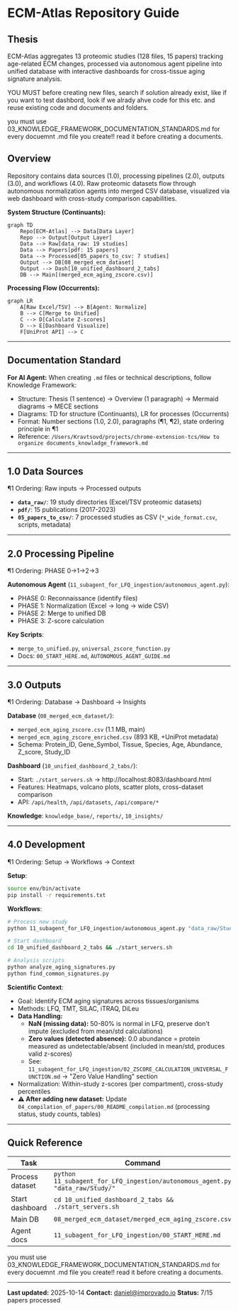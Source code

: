 # ECM-Atlas Repository Guide

## Thesis
ECM-Atlas aggregates 13 proteomic studies (128 files, 15 papers) tracking age-related ECM changes, processed via autonomous agent pipeline into unified database with interactive dashboards for cross-tissue aging signature analysis.

YOU MUST before creating new files, search if solution already exist, like if you want to test dashbord, look if we alrady ahve code for this etc. and reuse existing code and documents and folders. 

you must use 03_KNOWLEDGE_FRAMEWORK_DOCUMENTATION_STANDARDS.md for every docuemnt .md file you create!! read it before creating a documents. 

## Overview
Repository contains data sources (1.0), processing pipelines (2.0), outputs (3.0), and workflows (4.0). Raw proteomic datasets flow through autonomous normalization agents into merged CSV database, visualized via web dashboard with cross-study comparison capabilities.

**System Structure (Continuants):**
```mermaid
graph TD
    Repo[ECM-Atlas] --> Data[Data Layer]
    Repo --> Output[Output Layer]
    Data --> Raw[data_raw: 19 studies]
    Data --> Papers[pdf: 15 papers]
    Data --> Processed[05_papers_to_csv: 7 studies]
    Output --> DB[08_merged_ecm_dataset]
    Output --> Dash[10_unified_dashboard_2_tabs]
    DB --> Main[(merged_ecm_aging_zscore.csv)]
```

**Processing Flow (Occurrents):**
```mermaid
graph LR
    A[Raw Excel/TSV] --> B[Agent: Normalize]
    B --> C[Merge to Unified]
    C --> D[Calculate Z-scores]
    D --> E[Dashboard Visualize]
    F[UniProt API] --> C
```

---

## Documentation Standard

**For AI Agent:** When creating `.md` files or technical descriptions, follow Knowledge Framework:
- Structure: Thesis (1 sentence) → Overview (1 paragraph) → Mermaid diagrams → MECE sections
- Diagrams: TD for structure (Continuants), LR for processes (Occurrents)
- Format: Number sections (1.0, 2.0), paragraphs (¶1, ¶2), state ordering principle in ¶1
- Reference: `/Users/Kravtsovd/projects/chrome-extension-tcs/How to organize documents_knowladge_framework.md`

---

## 1.0 Data Sources

¶1 Ordering: Raw inputs → Processed outputs

- **`data_raw/`**: 19 study directories (Excel/TSV proteomic datasets)
- **`pdf/`**: 15 publications (2017-2023)
- **`05_papers_to_csv/`**: 7 processed studies as CSV (`*_wide_format.csv`, scripts, metadata)

---

## 2.0 Processing Pipeline

¶1 Ordering: PHASE 0→1→2→3

**Autonomous Agent** (`11_subagent_for_LFQ_ingestion/autonomous_agent.py`):
- PHASE 0: Reconnaissance (identify files)
- PHASE 1: Normalization (Excel → long → wide CSV)
- PHASE 2: Merge to unified DB
- PHASE 3: Z-score calculation

**Key Scripts**:
- `merge_to_unified.py`, `universal_zscore_function.py`
- Docs: `00_START_HERE.md`, `AUTONOMOUS_AGENT_GUIDE.md`

---

## 3.0 Outputs

¶1 Ordering: Database → Dashboard → Insights

**Database** (`08_merged_ecm_dataset/`):
- `merged_ecm_aging_zscore.csv` (1.1 MB, main)
- `merged_ecm_aging_zscore_enriched.csv` (893 KB, +UniProt metadata)
- Schema: Protein_ID, Gene_Symbol, Tissue, Species, Age, Abundance, Z_score, Study_ID

**Dashboard** (`10_unified_dashboard_2_tabs/`):
- Start: `./start_servers.sh` → http://localhost:8083/dashboard.html
- Features: Heatmaps, volcano plots, scatter plots, cross-dataset comparison
- API: `/api/health`, `/api/datasets`, `/api/compare/*`

**Knowledge**: `knowledge_base/`, `reports/`, `10_insights/`

---

## 4.0 Development

¶1 Ordering: Setup → Workflows → Context

**Setup**:
```bash
source env/bin/activate
pip install -r requirements.txt
```

**Workflows**:
```bash
# Process new study
python 11_subagent_for_LFQ_ingestion/autonomous_agent.py "data_raw/Study/"

# Start dashboard
cd 10_unified_dashboard_2_tabs && ./start_servers.sh

# Analysis scripts
python analyze_aging_signatures.py
python find_common_signatures.py
```

**Scientific Context**:
- Goal: Identify ECM aging signatures across tissues/organisms
- Methods: LFQ, TMT, SILAC, iTRAQ, DiLeu
- **Data Handling:**
  - **NaN (missing data):** 50-80% is normal in LFQ, preserve don't impute (excluded from mean/std calculations)
  - **Zero values (detected absence):** 0.0 abundance = protein measured as undetectable/absent (included in mean/std, produces valid z-scores)
  - See: `11_subagent_for_LFQ_ingestion/02_ZSCORE_CALCULATION_UNIVERSAL_FUNCTION.md` → "Zero Value Handling" section
- Normalization: Within-study z-scores (per compartment), cross-study percentiles
- **⚠️ After adding new dataset:** Update `04_compilation_of_papers/00_README_compilation.md` (processing status, study counts, tables)

---

## Quick Reference

| Task | Command |
|------|---------|
| Process dataset | `python 11_subagent_for_LFQ_ingestion/autonomous_agent.py "data_raw/Study/"` |
| Start dashboard | `cd 10_unified_dashboard_2_tabs && ./start_servers.sh` |
| Main DB | `08_merged_ecm_dataset/merged_ecm_aging_zscore.csv` |
| Agent docs | `11_subagent_for_LFQ_ingestion/00_START_HERE.md` |

you must use 03_KNOWLEDGE_FRAMEWORK_DOCUMENTATION_STANDARDS.md for every docuemnt .md file you create!! read it before creating a documents. 


---

**Last updated:** 2025-10-14
**Contact:** daniel@improvado.io
**Status:** 7/15 papers processed
